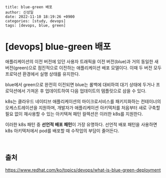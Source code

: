 ```
title: blue-green 배포
author: 신성일
date: 2022-11-10 18:19:26 +0900
categories: [study, devops]
tags: [devops, blue, green]
```

# **[devops] blue-green 배포**

애플리케이션의 이전 버전에 있던 사용자 트래픽을 이전 버전(blue)과 거의 동일한 새 버전(green)으로 점진적으로 이전하는 애플리케이션 배포 모델이다. 이때 두 버전 모두 프로덕션 환경에서 실행 상태를 유지한다.

blue에서 green으로 완전히 이전되면 blue는 롤백에 대비하여 대기 상태에 두거나 프로덕션에서 가져온 후 업데이트하여 다음 업데이트의 템플릿으로 삼을 수 있다.

k8s는 클라우드 네이티브 애플리케이션의 마이크로서비스를 패키지화하는 컨테이너의 오케스트레이션을 지원하며, 개발자가 애플리케이션 아키텍처를 처음부터 새로 구축할 필요 없이 재사용할 수 있는 아키텍쳐 패턴 컬렉션은 이러한 k8s를 지원한다.

이러한 k8s 패턴 중 **선언적 배포 패턴**이 가장 유명하다. 선언적 배포 패턴을 사용하면 k8s 아키텍처에서 pod를 배포할 때 수작업의 부담이 줄어든다. 



<br/>

## **출처**

https://www.redhat.com/ko/topics/devops/what-is-blue-green-deployment